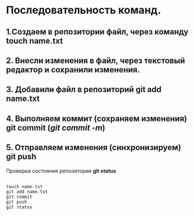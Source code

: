 # Последовательность команд.

## 1.Создаем в репозитории файл, через команду **touch name.txt**

## 2. Внесли изменения в файл, через текстовый редактор и сохранили изменения.

## 3. Добавили файл в репозиторий **git add name.txt** 

## 4. Выполняем коммит (сохраняем изменения) **git commit** (_git commit -m_)

## 5. Отправляем изменения (синхронизируем) **git push**

Проверка состояния репозитория **git status**

```

touch name.txt
git add name.txt
git commit
git push
git status
```